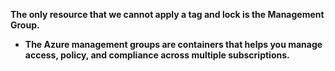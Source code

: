 

**The only resource that we cannot apply a tag and lock is the Management Group.**   
- **The Azure management groups are containers that helps you manage access, policy, and compliance across multiple subscriptions.** 